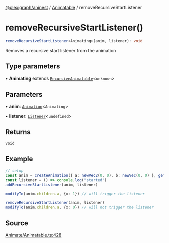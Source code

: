 [@plexigraph/aninest](../../index.md) / [Animatable](../index.md) / removeRecursiveStartListener

# removeRecursiveStartListener()

```ts
removeRecursiveStartListener<Animating>(anim, listener): void
```

Removes a recursive start listener from the animation

## Type parameters

• **Animating** extends [`RecursiveAnimatable`](../type-aliases/RecursiveAnimatable.md)\<`unknown`\>

## Parameters

• **anim**: [`Animation`](../type-aliases/Animation.md)\<`Animating`\>

• **listener**: [`Listener`](../../Listeners/type-aliases/Listener.md)\<`undefined`\>

## Returns

`void`

## Example

```ts
// setup
const anim = createAnimation({ a: newVec2(0, 0), b: newVec(0, 0) }, getLinearInterp(1))
const listener = () => console.log("started")
addRecursiveStartListener(anim, listener)

modifyTo(anim.children.a, {x: 1}) // will trigger the listener

removeRecursiveStartListener(anim, listener)
modifyTo(anim.children.a, {x: 0}) // will not trigger the listener
```

## Source

[Animate/Animatable.ts:428](https://github.com/plexigraph/aninest/blob/2f19e55/src/Animate/Animatable.ts#L428)
